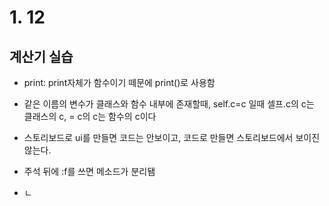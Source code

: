 # 1. 12


## 계산기 실습


- print: print자체가 함수이기 떼문에 print()로 사용함

- 같은 이름의 변수가 클래스와 함수 내부에 존재할때, self.c=c 일때 셀프.c의 c는 클래스의 c, = c의 c는 함수의 c이다
- 스토리보드로 ui를 만들면 코드는 안보이고, 코드로 만들면 스토리보드에서 보이진 않는다.
- 주석 뒤에 :f를 쓰면 메소드가 분리됌
- ㄴ